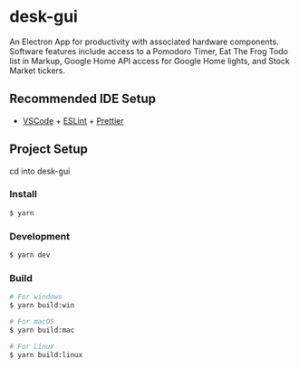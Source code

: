 # desk-gui

An Electron App for productivity with associated hardware components. Software features include access to a Pomodoro Timer, Eat The Frog Todo list in Markup, Google Home API access for Google Home lights, and Stock Market tickers.

## Recommended IDE Setup

- [VSCode](https://code.visualstudio.com/) + [ESLint](https://marketplace.visualstudio.com/items?itemName=dbaeumer.vscode-eslint) + [Prettier](https://marketplace.visualstudio.com/items?itemName=esbenp.prettier-vscode)

## Project Setup
cd into desk-gui

### Install
```bash
$ yarn
```

### Development

```bash
$ yarn dev
```

### Build

```bash
# For windows
$ yarn build:win

# For macOS
$ yarn build:mac

# For Linux
$ yarn build:linux
```

